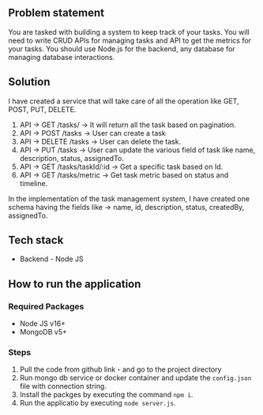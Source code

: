 ## Problem statement
You are tasked with building a system to keep track of your tasks. You will need to write CRUD APIs for managing tasks and API to get the metrics for your tasks. You should use Node.js for the backend, any database for managing database interactions.

## Solution
I have created a service that will take care of all the operation like GET, POST, PUT, DELETE.

1. API -> GET /tasks/ -> It will return all the task based on pagination.
2. API -> POST /tasks -> User can create a task
3. API -> DELETE /tasks -> User can delete the task.
4. API -> PUT /tasks -> User can update the various field of task like name, description, status, assignedTo.
5. API -> GET /tasks/taskId/:id -> Get a specific task based on Id.
6. API -> GET /tasks/metric -> Get task metric based on status and timeline.

In the implementation of the task management system, I have created one schema having the fields like -> name, id, description, status, createdBy, assignedTo.

## Tech stack
* Backend - Node JS

## How to run the application
### Required Packages
* Node JS v16+
* MongoDB v5+

### Steps
1. Pull the code from github link - and go to the project directory
2. Run mongo db service or docker container and update the ```config.json``` file  with connection string.
2. Install the packges by executing the command ```npm i```.
3. Run the applicatio  by executing ```node server.js```.